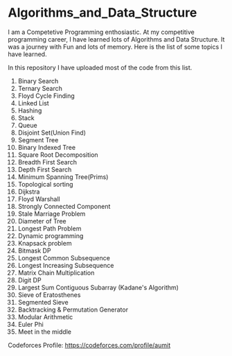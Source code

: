 # Algorithms_and_Data_Structure

I am a Competetive Programming enthosiastic. At my competitive programming career, I have learned lots of Algorithms and Data Structure.  It was a journey with Fun and lots of memory.
Here is the list of some topics I have learned.

In this repository I have uploaded most of the code from this list.

1.	Binary Search
2.	Ternary Search
3.	Floyd Cycle Finding
4.	Linked List
5.	Hashing
6.	Stack
7.	Queue
8.	Disjoint Set(Union Find)
9.	Segment Tree
10.	Binary Indexed Tree
11.	Square Root Decomposition
12.	Breadth First Search
13.	Depth First Search
14.	Minimum Spanning Tree(Prims)
15.	Topological sorting
16.	Dijkstra
17.	Floyd Warshall
18.	Strongly Connected Component
19.	Stale Marriage Problem
20.	Diameter of Tree
21.	Longest Path Problem
22.	Dynamic programming 
23.	Knapsack problem
24.	Bitmask DP
25.	Longest Common Subsequence
26.	Longest Increasing Subsequence
27.	Matrix Chain Multiplication
28.	Digit DP
29.	Largest Sum Contiguous Subarray (Kadane's Algorithm)
30.	Sieve of Eratosthenes
31.	Segmented Sieve
32.	Backtracking & Permutation Generator
33.	Modular Arithmetic
34.	Euler Phi
35.	Meet in the middle


Codeforces Profile: https://codeforces.com/profile/aumit
